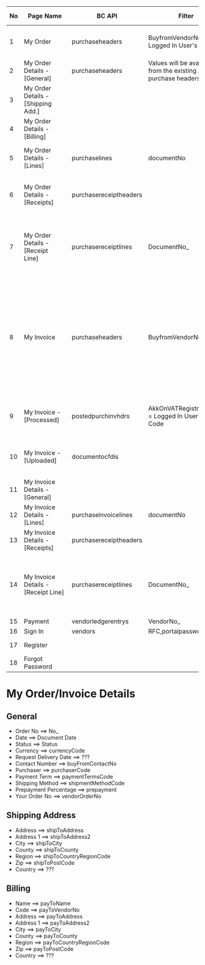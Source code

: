 |No| Page Name| BC API | Filter| Open Question |
| --- | --- | --- | --- | --- |
|1| My Order| purchaseheaders| BuyfromVendorNo_ = Logged In User's No field. | Is there any more filter required? |
|2| My Order Details - [General]|purchaseheaders|Values will be available from the existing API of purchase headers.|  API required |
|3| My Order Details - [Shipping Add.]|||  API required |
|4| My Order Details - [Billing]| || API required |
|5| My Order Details - [Lines]    | purchaselines| documentNo| Is there any more filter required? |
|6| My Order Details - [Receipts]    | purchasereceiptheaders||  How will it filter receipts based on order no? |
|7| My Order Details - [Receipt Line]    | purchasereceiptlines| DocumentNo_| It seems that there will be a need to have more filter here. |
|8| My Invoice| purchaseheaders| BuyfromVendorNo_| It cannot be same for both Order and Invoice. If there are 2 different screens. So what would be additional filter here? |
|9| My Invoice - [Processed]| postedpurchinvhdrs| AkkOnVATRegistrationNo_  = Logged In User's RFC Code | Will there be any filter required here? |
|10| My Invoice - [Uploaded]| documentocfdis||  Will there be any filter required here? |
|11| My Invoice Details - [General]|  ||API required |
|12| My Invoice Details - [Lines]| purchaseinvoicelines| documentNo| Total record values |
|13| My Invoice Details - [Receipts]| purchasereceiptheaders||  Filter required. |
|14| My Invoice Details - [Receipt Line]| purchasereceiptlines| DocumentNo_| It seems that there will be a need to have more filter here. |
|15| Payment|vendorledgerentrys|VendorNo_|  |
|16| Sign In| vendors| RFC,portalpassword |
|17| Register||| API required |
|18| Forgot Password ||| API required |




# My Order/Invoice Details
## General
- Order No ==> No_
- Date ==> Document Date
- Status ==> Status
- Currency ==> currencyCode
- Request Delivery Date ==> ???
- Contact Number ==> buyFromContactNo
- Purchaser ==> purchaserCode
- Payment Term ==> paymentTermsCode
- Shipping Method ==> shipmentMethodCode
- Prepayment Percentage ==> prepayment
- Your Order No ==> vendorOrderNo

## Shipping Address
- Address ==> shipToAddress
- Address 1 ==> shipToAddress2
- City ==> shipToCity
- County ==> shipToCounty
- Region ==> shipToCountryRegionCode
- Zip ==> shipToPostCode
- Country ==> ???

## Billing
- Name ==> payToName
- Code ==> payToVendorNo
- Address ==> payToAddress
- Address 1 ==> payToAddress2
- City ==> payToCity
- County ==> payToCounty
- Region ==> payToCountryRegionCode
- Zip ==> payToPostCode
- Country ==> ???

